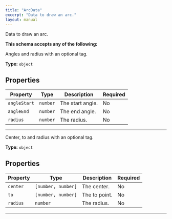 ```yaml
---
title: "ArcData"
excerpt: "Data to draw an arc."
layout: manual
---
```


Data to draw an arc.



**This schema accepts any of the following:**

Angles and radius with an optional tag.


**Type:** `object`




## Properties

| Property | Type | Description | Required |
|----------|------|-------------|----------|
| `angleStart` |`number`| The start angle. | No |
| `angleEnd` |`number`| The end angle. | No |
| `radius` |`number`| The radius. | No |


----
Center, to and radius with an optional tag.


**Type:** `object`




## Properties

| Property | Type | Description | Required |
|----------|------|-------------|----------|
| `center` |`[number, number]`| The center. | No |
| `to` |`[number, number]`| The to point. | No |
| `radius` |`number`| The radius. | No |


----





